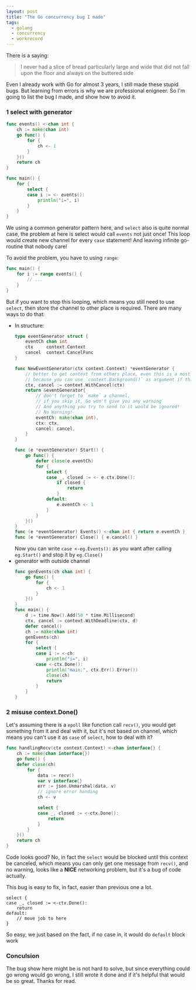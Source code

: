 ```yaml
---
layout: post
title: "The Go concurrency bug I made"
tags:
  - golang
  - concurrency
  - workrecord
---
```


There is a saying:

> I never had a slice of bread particularly large and wide that did not fall upon the floor and always on the buttered side

Even I already work with Go for almost 3 years, I still made these stupid bugs.
But learning from errors is why we are professional enigneer.
So I'm going to list the bug I made, and show how to avoid it.

### 1 select with generator

```go
func events() <-chan int {
	ch := make(chan int)
	go func() {
		for {
			ch <- 1
		}
	}()
	return ch
}

func main() {
	for {
		select {
		case i := <- events():
			println("i=", i)
		}
	}
}
```

We using a common generator pattern here, and `select` also is quite normal case, the problem at here is select would call `events` not just once!
This loop would create new channel for every `case` statement! And leaving infinite go-routine that nobody care!

To avoid the problem, you have to using `range`:
```go
func main() {
	for i := range events() {
		// ...
	}
}
```

But if you want to stop this looping, which means you still need to use `select`, then store the channel to other place is required.
There are many ways to do that:

- In structure:
	```go
	type eventGenerator struct {
		eventCh chan int
		ctx     context.Context
		cancel  context.CancelFunc
	}

	func NewEventGenerator(ctx context.Context) *eventGenerator {
		// better to get context from others place, even this is a most up level controller
		// because you can use `context.Background()` as argument if this is the most up level one
		ctx, cancel := context.WithCancel(ctx)
		return &eventGenerator{
			// don't forget to `make` a channel,
			// if you skip it, Go won't give you any warning
			// And anything you try to send to it would be ignored!
			// No Warning!
			eventCh: make(chan int),
			ctx: ctx,
			cancel: cancel,
		}
	}

	func (e *eventGenerator) Start() {
		go func() {
			defer close(e.eventCh)
			for {
				select {
				case _, closed := <- e.ctx.Done():
					if closed {
						return
					}
				default:
					e.eventCh <- 1
				}
			}
		}()
	}
	func (e *eventGenerator) Events() <-chan int { return e.eventCh }
	func (e *eventGenerator) Close() { e.cancel() }
	```
	Now you can write `case <-eg.Events():` as you want after calling `eg.Start()` and stop it by `eg.Close()`
- generator with outside channel
	```go
	func genEvents(ch chan int) {
		go func() {
			for {
				ch <- 1
			}
		}()
	}
	func main() {
		d := time.Now().Add(50 * time.Millisecond)
		ctx, cancel := context.WithDeadline(ctx, d)
		defer cancel()
		ch := make(chan int)
		genEvents(ch)
		for {
			select {
			case i := <-ch:
				println("i=", i)
			case <-ctx.Done():
				println("main:", ctx.Err().Error())
				close(ch)
				return
			}
		}
	}
	```

### 2 misuse context.Done()

Let's assuming there is a `epoll` like function call `recv()`, you would get something from it and deal with it, but it's not based on channel,
which means you can't use it as `case` of `select`, how to deal with it?

```go
func handlingRecv(ctx context.Context) <-chan interface{} {
	ch := make(chan interface{})
	go func() {
	defer close(ch)
		for {
			data := recv()
			var v interface{}
			err := json.Unmarshal(data, v)
			// ignore error handing
			ch <- v

			select {
			case _, closed := <-ctx.Done():
				return
			}
		}
	}()
	return ch
}
```

Code looks good? No, in fact the `select` would be blocked until this context be canceled,
which means you can only get one message from `recv()`, and no warning, looks like a **NICE** networking problem,
but it's a bug of code actually.

This bug is easy to fix, in fact, easier than previous one a lot.

```
select {
case _, closed := <-ctx.Done():
	return
default:
	// move job to here
}
```

So easy, we just based on the fact, if no case in, it would do `default` block work

### Conculsion

The bug show here might be is not hard to solve, but since everything could go wrong would go wrong,
I still wrote it done and if it's helpful that would be so great. Thanks for read.
